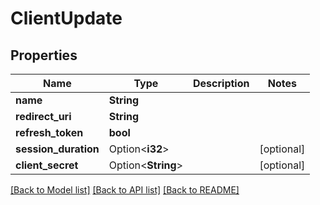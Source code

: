 # ClientUpdate

## Properties

Name | Type | Description | Notes
------------ | ------------- | ------------- | -------------
**name** | **String** |  | 
**redirect_uri** | **String** |  | 
**refresh_token** | **bool** |  | 
**session_duration** | Option<**i32**> |  | [optional]
**client_secret** | Option<**String**> |  | [optional]

[[Back to Model list]](../README.md#documentation-for-models) [[Back to API list]](../README.md#documentation-for-api-endpoints) [[Back to README]](../README.md)


